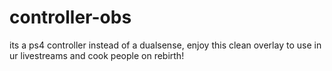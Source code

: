 # controller-obs
its a ps4 controller instead of a dualsense, enjoy this clean overlay to use in ur livestreams and cook people on rebirth!
